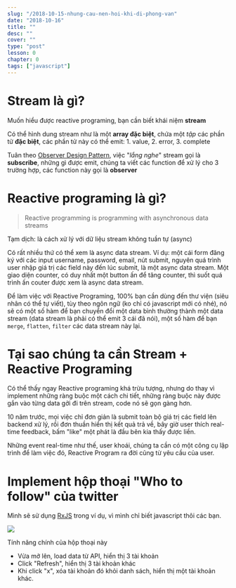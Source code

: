 ```yaml
---
slug: "/2018-10-15-nhung-cau-nen-hoi-khi-di-phong-van"
date: "2018-10-16"
title: ""
desc: ""
cover: ""
type: "post"
lesson: 0
chapter: 0
tags: ["javascript"]
---
```


# Stream là gì?

Muốn hiểu được reactive programing, bạn cần biết khái niệm **stream**

Có thể hình dung stream như là một **array đặc biệt**, chứa một *tập* các phần tử **đặc biệt**, các phần tử này có thể emit: 1. value, 2. error, 3. complete

Tuân theo [Observer Design Pattern](https://en.wikipedia.org/wiki/Observer_pattern), việc "*lắng nghe*" stream gọi là **subscribe**, những gì được emit, chúng ta viết các function để xử lý cho 3 trường hợp, các function này gọi là **observer**

# Reactive programing là gì?

> Reactive programming is programming with asynchronous data streams

Tạm dịch: là cách xử lý với dữ liệu stream không tuần tự (async)

Có rất nhiều thứ có thể xem là async data stream. Ví dụ: một cái form đăng ký với các input username, password, email, nút submit, nguyên quá trình user nhập giá trị các field này đến lúc submit, là một async data stream. Một giao diện counter, có duy nhất một button ấn để tăng counter, thì suốt quá trình ấn couter được xem là async data stream.

Để làm việc với Reactive Programing, 100% bạn cần dùng đến thư viện (siêu nhân có thể tự viết), tùy theo ngôn ngữ (ko chỉ có javascript mới có nhé), nó sẽ có một số hàm để bạn chuyển đổi một data bình thường thành một data stream (data stream là phải có thể emit 3 cái đã nói), một số hàm để bạn `merge`, `flatten`, `filter` các data stream này lại.

# Tại sao chúng ta cần Stream + Reactive Programing

Có thể thấy ngay Reactive programing khá trừu tượng, nhưng do thay vì implement những ràng buộc một cách chi tiết, những ràng buộc này được gắn vào từng data gởi đi trên stream, code nó sẽ gọn gàng hơn.

10 năm trước, mọi việc chỉ đơn giản là submit toàn bộ giá trị các field lên backend xử lý, rồi đơn thuần hiển thị kết quả trả về, bây giờ user thích real-time feedback, bấm "like" một phát là đầu bên kia thấy được liền.

Những event real-time như thế, user khoái, chúng ta cần có một công cụ lập trình để làm việc đó, Reactive Program ra đời cũng từ yêu cầu của user.

# Implement hộp thoại "Who to follow" của twitter

Mình sẽ sử dụng [RxJS](https://github.com/Reactive-Extensions/RxJS) trong ví dụ, vì mình chỉ biết javascript thôi các bạn.

![](https://camo.githubusercontent.com/81e5d63c69768e1b04447d2e246f47540dd83fbd/687474703a2f2f692e696d6775722e636f6d2f65416c4e62306a2e706e67)

Tính năng chính của hộp thoại này

- Vừa mở lên, load data từ API, hiển thị 3 tài khoản
- Click "Refresh", hiển thị 3 tài khoản khác
- Khi click "x", xóa tài khoản đó khỏi danh sách, hiển thị một tài khoản khác.




